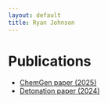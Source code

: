 ```yaml
---
layout: default
title: Ryan Johnson
---
```


# Publications

- [ChemGen paper (2025)](pdfs/johnson2025_chemgen.pdf)
- [Detonation paper (2024)](pdfs/johnson2024_detonation.pdf)

